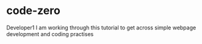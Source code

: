 # code-zero
Developer1
I am working through this tutorial to get across simple webpage development and coding practises
